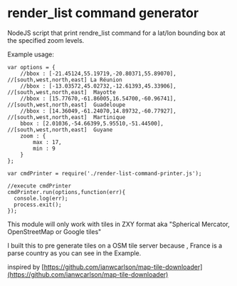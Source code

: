 # render_list command generator

NodeJS script that print rendre_list command for a lat/lon bounding box at the specified zoom levels.  


Example usage:
```
var options = {
    //bbox : [-21.45124,55.19719,-20.80371,55.89070], //[south,west,north,east] La Réunion
    //bbox : [-13.03572,45.02732,-12.61393,45.33906], //[south,west,north,east]  Mayotte
    //bbox : [15.77670,-61.86005,16.54700,-60.96741], //[south,west,north,east]  Guadeloupe
    //bbox : [14.36049,-61.24070,14.89732,-60.77927], //[south,west,north,east]  Martinique
    bbox : [2.01036,-54.66399,5.95510,-51.44500], //[south,west,north,east]  Guyane
    zoom : {
        max : 17,
        min : 9
    }
};

var cmdPrinter = require('./render-list-command-printer.js');

//execute cmdPrinter
cmdPrinter.run(options,function(err){
  console.log(err);
  process.exit();
});
```

This module will only work with tiles in ZXY format aka "Spherical Mercator, OpenStreetMap or Google tiles"

I built this to pre generate tiles on a OSM tile server because , France is a parse country as you can see in the Example.

inspired by [https://github.com/ianwcarlson/map-tile-downloader](https://github.com/ianwcarlson/map-tile-downloader)
